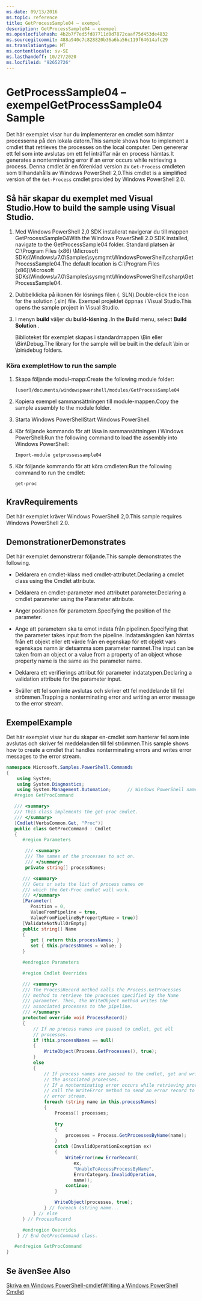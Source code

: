 ```yaml
---
ms.date: 09/13/2016
ms.topic: reference
title: GetProcessSample04 – exempel
description: GetProcessSample04 – exempel
ms.openlocfilehash: 4b2b7f7ed5fd87711d0d7872caaf75d453de4832
ms.sourcegitcommit: 488a940c7c828820b36a6ba56c119f64614afc29
ms.translationtype: MT
ms.contentlocale: sv-SE
ms.lasthandoff: 10/27/2020
ms.locfileid: "92652726"
---
```

# <a name="getprocesssample04-sample"></a><span data-ttu-id="77273-103">GetProcessSample04 – exempel</span><span class="sxs-lookup"><span data-stu-id="77273-103">GetProcessSample04 Sample</span></span>

<span data-ttu-id="77273-104">Det här exemplet visar hur du implementerar en cmdlet som hämtar processerna på den lokala datorn.</span><span class="sxs-lookup"><span data-stu-id="77273-104">This sample shows how to implement a cmdlet that retrieves the processes on the local computer.</span></span> <span data-ttu-id="77273-105">Den genererar ett fel som inte avslutas om ett fel inträffar när en process hämtas.</span><span class="sxs-lookup"><span data-stu-id="77273-105">It generates a nonterminating error if an error occurs while retrieving a process.</span></span> <span data-ttu-id="77273-106">Denna cmdlet är en förenklad version av `Get-Process` cmdleten som tillhandahålls av Windows PowerShell 2,0.</span><span class="sxs-lookup"><span data-stu-id="77273-106">This cmdlet is a simplified version of the `Get-Process` cmdlet provided by Windows PowerShell 2.0.</span></span>

## <a name="how-to-build-the-sample-using-visual-studio"></a><span data-ttu-id="77273-107">Så här skapar du exemplet med Visual Studio.</span><span class="sxs-lookup"><span data-stu-id="77273-107">How to build the sample using Visual Studio.</span></span>

1. <span data-ttu-id="77273-108">Med Windows PowerShell 2,0 SDK installerat navigerar du till mappen GetProcessSample04</span><span class="sxs-lookup"><span data-stu-id="77273-108">With the Windows PowerShell 2.0 SDK installed, navigate to the GetProcessSample04 folder.</span></span> <span data-ttu-id="77273-109">Standard platsen är C:\Program Files (x86) \Microsoft SDKs\Windows\v7.0\Samples\sysmgmt\WindowsPowerShell\csharp\GetProcessSample04.</span><span class="sxs-lookup"><span data-stu-id="77273-109">The default location is C:\Program Files (x86)\Microsoft SDKs\Windows\v7.0\Samples\sysmgmt\WindowsPowerShell\csharp\GetProcessSample04.</span></span>

2. <span data-ttu-id="77273-110">Dubbelklicka på ikonen för lösnings filen (. SLN).</span><span class="sxs-lookup"><span data-stu-id="77273-110">Double-click the icon for the solution (.sln) file.</span></span> <span data-ttu-id="77273-111">Exempel projektet öppnas i Visual Studio.</span><span class="sxs-lookup"><span data-stu-id="77273-111">This opens the sample project in Visual Studio.</span></span>

3. <span data-ttu-id="77273-112">I menyn **build** väljer du **build-lösning** .</span><span class="sxs-lookup"><span data-stu-id="77273-112">In the **Build** menu, select **Build Solution** .</span></span>

    <span data-ttu-id="77273-113">Biblioteket för exemplet skapas i standardmappen \Bin eller \Bin\Debug.</span><span class="sxs-lookup"><span data-stu-id="77273-113">The library for the sample will be built in the default \bin or \bin\debug folders.</span></span>

### <a name="how-to-run-the-sample"></a><span data-ttu-id="77273-114">Köra exemplet</span><span class="sxs-lookup"><span data-stu-id="77273-114">How to run the sample</span></span>

1. <span data-ttu-id="77273-115">Skapa följande modul-mapp:</span><span class="sxs-lookup"><span data-stu-id="77273-115">Create the following module folder:</span></span>

    `[user]/documents/windowspowershell/modules/GetProcessSample04`

2. <span data-ttu-id="77273-116">Kopiera exempel sammansättningen till module-mappen.</span><span class="sxs-lookup"><span data-stu-id="77273-116">Copy the sample assembly to the module folder.</span></span>

3. <span data-ttu-id="77273-117">Starta Windows PowerShell</span><span class="sxs-lookup"><span data-stu-id="77273-117">Start Windows PowerShell.</span></span>

4. <span data-ttu-id="77273-118">Kör följande kommando för att läsa in sammansättningen i Windows PowerShell:</span><span class="sxs-lookup"><span data-stu-id="77273-118">Run the following command to load the assembly into Windows PowerShell:</span></span>

    `Import-module getprossessample04`

5. <span data-ttu-id="77273-119">Kör följande kommando för att köra cmdleten:</span><span class="sxs-lookup"><span data-stu-id="77273-119">Run the following command to run the cmdlet:</span></span>

    `get-proc`

## <a name="requirements"></a><span data-ttu-id="77273-120">Krav</span><span class="sxs-lookup"><span data-stu-id="77273-120">Requirements</span></span>

<span data-ttu-id="77273-121">Det här exemplet kräver Windows PowerShell 2,0.</span><span class="sxs-lookup"><span data-stu-id="77273-121">This sample requires Windows PowerShell 2.0.</span></span>

## <a name="demonstrates"></a><span data-ttu-id="77273-122">Demonstrationer</span><span class="sxs-lookup"><span data-stu-id="77273-122">Demonstrates</span></span>

<span data-ttu-id="77273-123">Det här exemplet demonstrerar följande.</span><span class="sxs-lookup"><span data-stu-id="77273-123">This sample demonstrates the following.</span></span>

- <span data-ttu-id="77273-124">Deklarera en cmdlet-klass med cmdlet-attributet.</span><span class="sxs-lookup"><span data-stu-id="77273-124">Declaring a cmdlet class using the Cmdlet attribute.</span></span>

- <span data-ttu-id="77273-125">Deklarera en cmdlet-parameter med attributet parameter.</span><span class="sxs-lookup"><span data-stu-id="77273-125">Declaring a cmdlet parameter using the Parameter attribute.</span></span>

- <span data-ttu-id="77273-126">Anger positionen för parametern.</span><span class="sxs-lookup"><span data-stu-id="77273-126">Specifying the position of the parameter.</span></span>

- <span data-ttu-id="77273-127">Ange att parametern ska ta emot indata från pipelinen.</span><span class="sxs-lookup"><span data-stu-id="77273-127">Specifying that the parameter takes input from the pipeline.</span></span> <span data-ttu-id="77273-128">Indatamängden kan hämtas från ett objekt eller ett värde från en egenskap för ett objekt vars egenskaps namn är detsamma som parameter namnet.</span><span class="sxs-lookup"><span data-stu-id="77273-128">The input can be taken from an object or a value from a property of an object whose property name is the same as the parameter name.</span></span>

- <span data-ttu-id="77273-129">Deklarera ett verifierings attribut för parameter indatatypen.</span><span class="sxs-lookup"><span data-stu-id="77273-129">Declaring a validation attribute for the parameter input.</span></span>

- <span data-ttu-id="77273-130">Sväller ett fel som inte avslutas och skriver ett fel meddelande till fel strömmen.</span><span class="sxs-lookup"><span data-stu-id="77273-130">Trapping a nonterminating error and writing an error message to the error stream.</span></span>

## <a name="example"></a><span data-ttu-id="77273-131">Exempel</span><span class="sxs-lookup"><span data-stu-id="77273-131">Example</span></span>

<span data-ttu-id="77273-132">Det här exemplet visar hur du skapar en-cmdlet som hanterar fel som inte avslutas och skriver fel meddelanden till fel strömmen.</span><span class="sxs-lookup"><span data-stu-id="77273-132">This sample shows how to create a cmdlet that handles nonterminating errors and writes error messages to the error stream.</span></span>

```csharp
namespace Microsoft.Samples.PowerShell.Commands
{
    using System;
    using System.Diagnostics;
    using System.Management.Automation;      // Windows PowerShell namespace.
   #region GetProcCommand

   /// <summary>
   /// This class implements the get-proc cmdlet.
   /// </summary>
   [Cmdlet(VerbsCommon.Get, "Proc")]
   public class GetProcCommand : Cmdlet
   {
      #region Parameters

       /// <summary>
       /// The names of the processes to act on.
       /// </summary>
       private string[] processNames;

      /// <summary>
      /// Gets or sets the list of process names on
      /// which the Get-Proc cmdlet will work.
      /// </summary>
      [Parameter(
         Position = 0,
         ValueFromPipeline = true,
         ValueFromPipelineByPropertyName = true)]
      [ValidateNotNullOrEmpty]
      public string[] Name
      {
         get { return this.processNames; }
         set { this.processNames = value; }
      }

      #endregion Parameters

      #region Cmdlet Overrides

      /// <summary>
      /// The ProcessRecord method calls the Process.GetProcesses
      /// method to retrieve the processes specified by the Name
      /// parameter. Then, the WriteObject method writes the
      /// associated processes to the pipeline.
      /// </summary>
      protected override void ProcessRecord()
      {
          // If no process names are passed to cmdlet, get all
          // processes.
          if (this.processNames == null)
          {
              WriteObject(Process.GetProcesses(), true);
          }
          else
          {
              // If process names are passed to the cmdlet, get and write
              // the associated processes.
              // If a nonterminating error occurs while retrieving processes,
              // call the WriteError method to send an error record to the
              // error stream.
              foreach (string name in this.processNames)
              {
                  Process[] processes;

                  try
                  {
                      processes = Process.GetProcessesByName(name);
                  }
                  catch (InvalidOperationException ex)
                  {
                      WriteError(new ErrorRecord(
                         ex,
                         "UnableToAccessProcessByName",
                         ErrorCategory.InvalidOperation,
                         name));
                      continue;
                  }

                  WriteObject(processes, true);
              } // foreach (string name...
          } // else
      } // ProcessRecord

      #endregion Overrides
    } // End GetProcCommand class.

   #endregion GetProcCommand
}
```

## <a name="see-also"></a><span data-ttu-id="77273-133">Se även</span><span class="sxs-lookup"><span data-stu-id="77273-133">See Also</span></span>

[<span data-ttu-id="77273-134">Skriva en Windows PowerShell-cmdlet</span><span class="sxs-lookup"><span data-stu-id="77273-134">Writing a Windows PowerShell Cmdlet</span></span>](./writing-a-windows-powershell-cmdlet.md)
